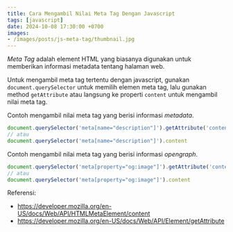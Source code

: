 ```yaml
---
title: Cara Mengambil Nilai Meta Tag Dengan Javascript
tags: [javascript]
date: 2024-10-08 17:30:00 +0700
images:
- /images/posts/js-meta-tag/thumbnail.jpg
---
```


*Meta Tag* adalah element HTML yang biasanya digunakan untuk memberikan informasi metadata tentang   halaman web.

<!--more-->

Untuk mengambil meta tag tertentu dengan javascript, gunakan `document.querySelector` untuk memilih elemen meta tag, lalu gunakan method `getAttribute` atau langsung ke properti `content` untuk mengambil nilai meta tag.

Contoh mengambil nilai meta tag yang berisi informasi *metadata*.

```javascript
document.querySelector('meta[name="description"]').getAttribute('content')
// atau
document.querySelector('meta[name="description"]').content
```

Contoh mengambil nilai meta tag yang berisi informasi *opengraph*.

```javascript
document.querySelector('meta[property="og:image"]').getAttribute('content')
// atau
document.querySelector('meta[property="og:image"]').content
```

Referensi:

- https://developer.mozilla.org/en-US/docs/Web/API/HTMLMetaElement/content
- https://developer.mozilla.org/en-US/docs/Web/API/Element/getAttribute
